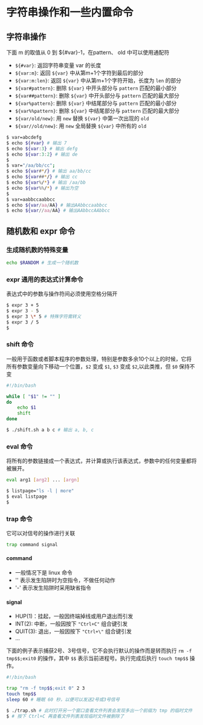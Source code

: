# 字符串操作和一些内置命令

## 字符串操作

下面 m 的取值从 0 到 ${#var}-1，在pattern、 old 中可以使用通配符

* `${#var}`: 返回字符串变量 var 的长度
* `${var:m}`: 返回 `${var}` 中从第m+1个字符到最后的部分
* `${var:m:len}`: 返回 `${var}` 中从第m+1个字符开始，长度为 `len` 的部分
* `${var#pattern}`: 删除 `${var}` 中开头部分与 `pattern` 匹配的最小部分
* `${var##pattern}`: 删除 `${var}` 中开头部分与 `pattern` 匹配的最大部分
* `${var%pattern}`: 删除 `${var}` 中结尾部分与 `pattern` 匹配的最小部分
* `${var%%pattern}`: 删除 `${var}` 中结尾部分与 `pattern` 匹配的最大部分
* `${var/old/new}`: 用 `new` 替换 `${var}` 中第一次出现的 `old`
* `${var//old/new}`: 用 `new` 全局替换 `${var}` 中所有的 `old`

```sh
$ var=abcdefg
$ echo ${#var} # 输出 7
$ echo ${var:3} # 输出 defg
$ echo ${var:3:2} # 输出 de
$ 
$ var="/aa/bb/cc";
$ echo ${var#*/} # 输出 aa/bb/cc
$ echo ${var##*/} # 输出 cc
$ echo ${var%/*} # 输出 /aa/bb
$ echo ${var%%/*} # 输出为空
$
$ var=aabbccaabbcc
$ echo ${var/aa/AA} # 输出AAbbccaabbcc
$ echo ${var//aa/AA} # 输出AAbbccAAbbcc
```

## 随机数和 expr 命令

### 生成随机数的特殊变量

```sh
echo $RANDOM # 生成一个随机数
```

### expr 通用的表达式计算命令

表达式中的参数与操作符间必须使用空格分隔开

```sh
$ expr 3 + 5
$ expr 3 - 5
$ expr 3 \* 5 # 特殊字符需转义
$ expr 3 / 5
$
```

### shift 命令

一般用于函数或者脚本程序的参数处理，特别是参数多余10个以上的时候，它将所有参数变量向下移动一个位置，`$2` 变成 `$1`, `$3` 变成 `$2`,以此类推，但 `$0` 保持不变

```sh
#!/bin/bash

while [ "$1" != "" ]
do
    echo $1
    shift
done

$ ./shift.sh a b c # 输出 a, b, c
```

### eval 命令

将所有的参数链接成一个表达式，并计算或执行该表达式，参数中的任何变量都将被展开。

```sh
eval arg1 [arg2] ... [argn]
```

```sh
$ listpage="ls -l | more"
$ eval listpage
$
```

### trap 命令

它可以对信号的操作进行关联

 ```sh
 trap command signal
 ```

#### command

* 一般情况下是 linux 命令
* '' 表示发生陷阱时为空指令，不做任何动作
* '-' 表示发生陷阱时采用缺省指令

#### signal

* HUP(1)：挂起，一般因终端掉线或用户退出而引发
* INT(2): 中断，一般因按下 `"Ctrl+C"` 组合键引发
* QUIT(3): 退出，一般因按下 `"Ctrl+\"` 组合键引发
* ...

下面的例子表示捕获2号、3号信号，它不会执行默认的操作而是转而执行 `rm -f tmp$$;exit0` 的操作，其中 `$$` 表示当前进程号。执行完成后执行 `touch tmp$$` 操作。

```sh
#!/bin/bash

trap "rm -f tmp$$;exit 0" 2 3
touch tmp$$
sleep 60 # 睡眠 60 秒，以便可以发送2号或3号信号

$ ./trap.sh # 此时打开另一个窗口查看文件列表会发现多出一个前缀为 tmp 的临时文件
$ # 按下 Ctrl+C 再查看文件列表发现临时文件被删除了
```
